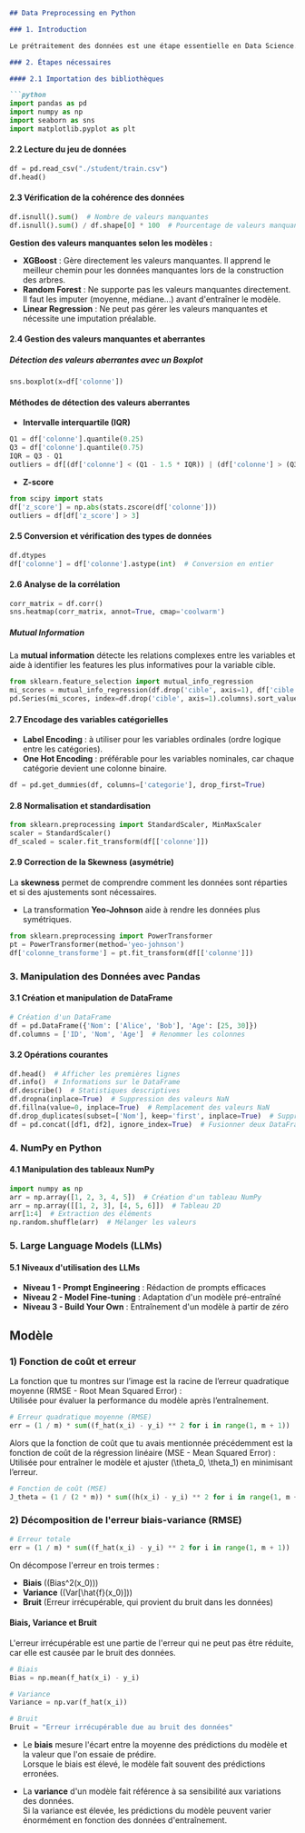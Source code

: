 ```markdown
## Data Preprocessing en Python

### 1. Introduction

Le prétraitement des données est une étape essentielle en Data Science. Ce processus permet de nettoyer, transformer et préparer les données pour une analyse plus efficace et précise.

### 2. Étapes nécessaires

#### 2.1 Importation des bibliothèques

```python
import pandas as pd
import numpy as np
import seaborn as sns
import matplotlib.pyplot as plt
```

#### 2.2 Lecture du jeu de données

```python
df = pd.read_csv("./student/train.csv")
df.head()
```

#### 2.3 Vérification de la cohérence des données

```python
df.isnull().sum()  # Nombre de valeurs manquantes
df.isnull().sum() / df.shape[0] * 100  # Pourcentage de valeurs manquantes
```

**Gestion des valeurs manquantes selon les modèles :**

- **XGBoost** : Gère directement les valeurs manquantes. Il apprend le meilleur chemin pour les données manquantes lors de la construction des arbres.
- **Random Forest** : Ne supporte pas les valeurs manquantes directement. Il faut les imputer (moyenne, médiane...) avant d'entraîner le modèle.
- **Linear Regression** : Ne peut pas gérer les valeurs manquantes et nécessite une imputation préalable.

#### 2.4 Gestion des valeurs manquantes et aberrantes

##### Détection des valeurs aberrantes avec un Boxplot

```python
sns.boxplot(x=df['colonne'])
```

#### Méthodes de détection des valeurs aberrantes

- **Intervalle interquartile (IQR)**

```python
Q1 = df['colonne'].quantile(0.25)
Q3 = df['colonne'].quantile(0.75)
IQR = Q3 - Q1
outliers = df[(df['colonne'] < (Q1 - 1.5 * IQR)) | (df['colonne'] > (Q3 + 1.5 * IQR))]
```

- **Z-score**

```python
from scipy import stats
df['z_score'] = np.abs(stats.zscore(df['colonne']))
outliers = df[df['z_score'] > 3]
```

#### 2.5 Conversion et vérification des types de données

```python
df.dtypes
df['colonne'] = df['colonne'].astype(int)  # Conversion en entier
```

#### 2.6 Analyse de la corrélation

```python
corr_matrix = df.corr()
sns.heatmap(corr_matrix, annot=True, cmap='coolwarm')
```

##### Mutual Information

La **mutual information** détecte les relations complexes entre les variables et aide à identifier les features les plus informatives pour la variable cible.

```python
from sklearn.feature_selection import mutual_info_regression
mi_scores = mutual_info_regression(df.drop('cible', axis=1), df['cible'])
pd.Series(mi_scores, index=df.drop('cible', axis=1).columns).sort_values(ascending=False)
```

#### 2.7 Encodage des variables catégorielles

- **Label Encoding** : à utiliser pour les variables ordinales (ordre logique entre les catégories).
- **One Hot Encoding** : préférable pour les variables nominales, car chaque catégorie devient une colonne binaire.

```python
df = pd.get_dummies(df, columns=['categorie'], drop_first=True)
```

#### 2.8 Normalisation et standardisation

```python
from sklearn.preprocessing import StandardScaler, MinMaxScaler
scaler = StandardScaler()
df_scaled = scaler.fit_transform(df[['colonne']])
```

#### 2.9 Correction de la Skewness (asymétrie)

La **skewness** permet de comprendre comment les données sont réparties et si des ajustements sont nécessaires.

- La transformation **Yeo-Johnson** aide à rendre les données plus symétriques.

```python
from sklearn.preprocessing import PowerTransformer
pt = PowerTransformer(method='yeo-johnson')
df['colonne_transforme'] = pt.fit_transform(df[['colonne']])
```

### 3. Manipulation des Données avec Pandas

#### 3.1 Création et manipulation de DataFrame

```python
# Création d'un DataFrame
df = pd.DataFrame({'Nom': ['Alice', 'Bob'], 'Age': [25, 30]})
df.columns = ['ID', 'Nom', 'Age']  # Renommer les colonnes
```

#### 3.2 Opérations courantes

```python
df.head()  # Afficher les premières lignes
df.info()  # Informations sur le DataFrame
df.describe()  # Statistiques descriptives
df.dropna(inplace=True)  # Suppression des valeurs NaN
df.fillna(value=0, inplace=True)  # Remplacement des valeurs NaN
df.drop_duplicates(subset=['Nom'], keep='first', inplace=True)  # Suppression des doublons
df = pd.concat([df1, df2], ignore_index=True)  # Fusionner deux DataFrames
```

### 4. NumPy en Python

#### 4.1 Manipulation des tableaux NumPy

```python
import numpy as np
arr = np.array([1, 2, 3, 4, 5])  # Création d'un tableau NumPy
arr = np.array([[1, 2, 3], [4, 5, 6]])  # Tableau 2D
arr[1:4]  # Extraction des éléments
np.random.shuffle(arr)  # Mélanger les valeurs
```

### 5. Large Language Models (LLMs)

#### 5.1 Niveaux d'utilisation des LLMs

- **Niveau 1 - Prompt Engineering** : Rédaction de prompts efficaces
- **Niveau 2 - Model Fine-tuning** : Adaptation d'un modèle pré-entraîné
- **Niveau 3 - Build Your Own** : Entraînement d'un modèle à partir de zéro
  
## Modèle

### 1) Fonction de coût et erreur

La fonction que tu montres sur l’image est la racine de l’erreur quadratique moyenne (RMSE - Root Mean Squared Error) :  
Utilisée pour évaluer la performance du modèle après l’entraînement.

```python
# Erreur quadratique moyenne (RMSE)
err = (1 / m) * sum((f_hat(x_i) - y_i) ** 2 for i in range(1, m + 1))
```

Alors que la fonction de coût que tu avais mentionnée précédemment est la fonction de coût de la régression linéaire (MSE - Mean Squared Error) :  
Utilisée pour entraîner le modèle et ajuster \(\theta_0, \theta_1\) en minimisant l’erreur.

```python
# Fonction de coût (MSE)
J_theta = (1 / (2 * m)) * sum((h(x_i) - y_i) ** 2 for i in range(1, m + 1))
```

### 2) Décomposition de l'erreur biais-variance (RMSE)

```python
# Erreur totale
err = (1 / m) * sum((f_hat(x_i) - y_i) ** 2 for i in range(1, m + 1))
```

On décompose l'erreur en trois termes :  

- **Biais** (\(Bias^2(x_0)\))  
- **Variance** (\(Var[\hat{f}(x_0)]\))  
- **Bruit** (Erreur irrécupérable, qui provient du bruit dans les données)

#### Biais, Variance et Bruit

L'erreur irrécupérable est une partie de l'erreur qui ne peut pas être réduite, car elle est causée par le bruit des données.

```python
# Biais
Bias = np.mean(f_hat(x_i) - y_i)

# Variance
Variance = np.var(f_hat(x_i))

# Bruit
Bruit = "Erreur irrécupérable due au bruit des données"
```

- Le **biais** mesure l'écart entre la moyenne des prédictions du modèle et la valeur que l'on essaie de prédire.  
  Lorsque le biais est élevé, le modèle fait souvent des prédictions erronées.
  
- La **variance** d'un modèle fait référence à sa sensibilité aux variations des données.  
  Si la variance est élevée, les prédictions du modèle peuvent varier énormément en fonction des données d'entraînement.

```


